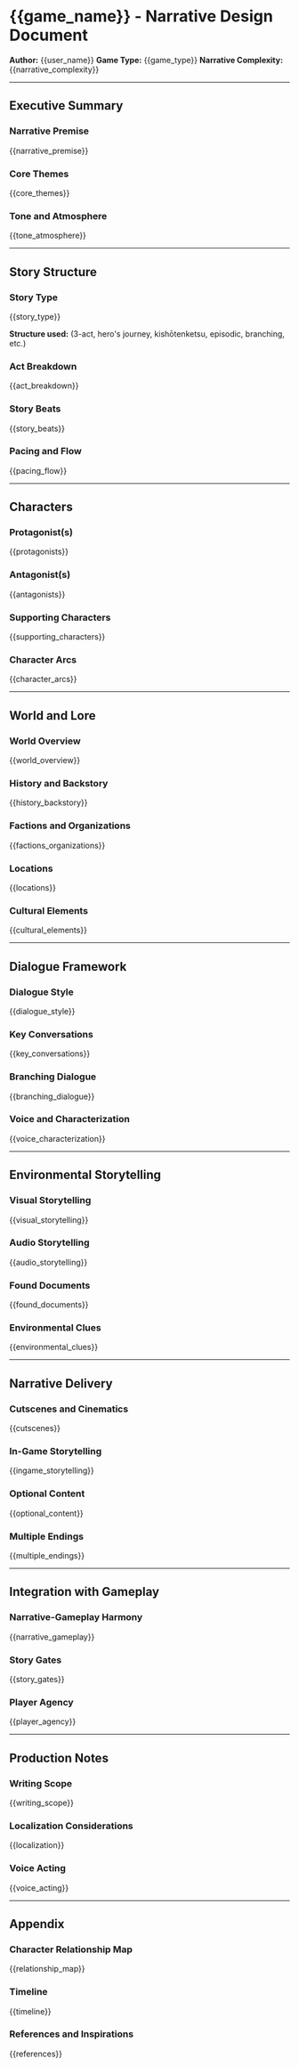 # {{game_name}} - Narrative Design Document

**Author:** {{user_name}}
**Game Type:** {{game_type}}
**Narrative Complexity:** {{narrative_complexity}}

---

## Executive Summary

### Narrative Premise

{{narrative_premise}}

### Core Themes

{{core_themes}}

### Tone and Atmosphere

{{tone_atmosphere}}

---

## Story Structure

### Story Type

{{story_type}}

**Structure used:** (3-act, hero's journey, kishōtenketsu, episodic, branching, etc.)

### Act Breakdown

{{act_breakdown}}

### Story Beats

{{story_beats}}

### Pacing and Flow

{{pacing_flow}}

---

## Characters

### Protagonist(s)

{{protagonists}}

### Antagonist(s)

{{antagonists}}

### Supporting Characters

{{supporting_characters}}

### Character Arcs

{{character_arcs}}

---

## World and Lore

### World Overview

{{world_overview}}

### History and Backstory

{{history_backstory}}

### Factions and Organizations

{{factions_organizations}}

### Locations

{{locations}}

### Cultural Elements

{{cultural_elements}}

---

## Dialogue Framework

### Dialogue Style

{{dialogue_style}}

### Key Conversations

{{key_conversations}}

### Branching Dialogue

{{branching_dialogue}}

### Voice and Characterization

{{voice_characterization}}

---

## Environmental Storytelling

### Visual Storytelling

{{visual_storytelling}}

### Audio Storytelling

{{audio_storytelling}}

### Found Documents

{{found_documents}}

### Environmental Clues

{{environmental_clues}}

---

## Narrative Delivery

### Cutscenes and Cinematics

{{cutscenes}}

### In-Game Storytelling

{{ingame_storytelling}}

### Optional Content

{{optional_content}}

### Multiple Endings

{{multiple_endings}}

---

## Integration with Gameplay

### Narrative-Gameplay Harmony

{{narrative_gameplay}}

### Story Gates

{{story_gates}}

### Player Agency

{{player_agency}}

---

## Production Notes

### Writing Scope

{{writing_scope}}

### Localization Considerations

{{localization}}

### Voice Acting

{{voice_acting}}

---

## Appendix

### Character Relationship Map

{{relationship_map}}

### Timeline

{{timeline}}

### References and Inspirations

{{references}}
